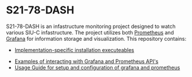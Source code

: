 # S21-78-DASH

S21-78-DASH is an infastructure monitoring project designed to watch various SIU-C infastructure. The project utilizes both [Prometheus](https://github.com/prometheus/prometheus) and [Grafana](https://github.com/grafana/grafana) for information storage and visualization. This repository contains:

<!-- - [Detailed implementation steps for our specific architecture](https://github.com/Async-Clock/Senior-Design/tree/main/Installation)
- [Custom tools for performing maintenece on Grafana dashboards](https://github.com/Async-Clock/Senior-Design/tree/main/Scripts) -->
- [Implementation-specific installation executeables](https://github.com/Async-Clock/Senior-Design/tree/main/Install)
<!-- - [Configuration files for Prometheus and other services used](https://github.com/Async-Clock/Senior-Design/tree/main/Config) -->
- [Examples of interacting with Grafana and Prometheus API's](https://github.com/Async-Clock/Senior-Design/tree/main/Scripts)
- [Usage Guide for setup and configuration of grafana and prometheus](https://github.com/Async-Clock/Senior-Design/blob/main/Guide/Dashboard_Tutorial.pdf)




